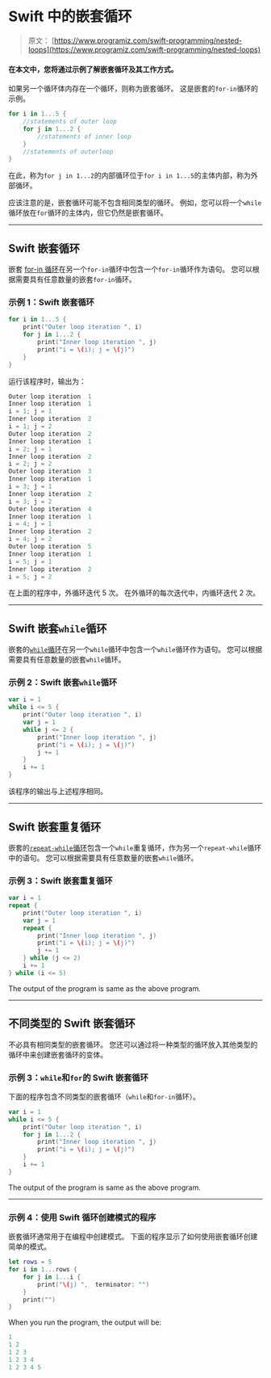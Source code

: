 # Swift 中的嵌套循环

> 原文： [https://www.programiz.com/swift-programming/nested-loops](https://www.programiz.com/swift-programming/nested-loops)

#### 在本文中，您将通过示例了解嵌套循环及其工作方式。

如果另一个循环体内存在一个循环，则称为嵌套循环。 这是嵌套的`for-in`循环的示例。

```swift
for i in 1...5 {
    //statements of outer loop
    for j in 1...2 {
        //statements of inner loop
    }
    //statements of outerloop
}

```

在此，称为`for j in 1...2`的内部循环位于`for i in 1...5`的主体内部，称为外部循环。

应该注意的是，嵌套循环可能不包含相同类型的循环。 例如，您可以将一个`while`循环放在`for`循环的主体内，但它仍然是嵌套循环。

* * *

## Swift 嵌套循环

嵌套 [for-in 循环](/swift-programming/for-in-loop "Swift for-in loop")在另一个`for-in`循环中包含一个`for-in`循环作为语句。 您可以根据需要具有任意数量的嵌套`for-in`循环。

### 示例 1：Swift 嵌套循环

```swift
for i in 1...5 {
    print("Outer loop iteration ", i)
    for j in 1...2 {
        print("Inner loop iteration ", j)
        print("i = \(i); j = \(j)")
    }
} 
```

运行该程序时，输出为：

```swift
Outer loop iteration  1
Inner loop iteration  1
i = 1; j = 1
Inner loop iteration  2
i = 1; j = 2
Outer loop iteration  2
Inner loop iteration  1
i = 2; j = 1
Inner loop iteration  2
i = 2; j = 2
Outer loop iteration  3
Inner loop iteration  1
i = 3; j = 1
Inner loop iteration  2
i = 3; j = 2
Outer loop iteration  4
Inner loop iteration  1
i = 4; j = 1
Inner loop iteration  2
i = 4; j = 2
Outer loop iteration  5
Inner loop iteration  1
i = 5; j = 1
Inner loop iteration  2
i = 5; j = 2 
```

在上面的程序中，外循环迭代 5 次。 在外循环的每次迭代中，内循环迭代 2 次。

* * *

## Swift 嵌套`while`循环

嵌套的[`while`循环](/swift-programming/repeat-while-loop "Swift while loop")在另一个`while`循环中包含一个`while`循环作为语句。 您可以根据需要具有任意数量的嵌套`while`循环。

### 示例 2：Swift 嵌套`while`循环

```swift
var i = 1
while i <= 5 {
    print("Outer loop iteration ", i)
    var j = 1
    while j <= 2 {
        print("Inner loop iteration ", j)
        print("i = \(i); j = \(j)")
        j += 1
    }
    i += 1
} 
```

该程序的输出与上述程序相同。

* * *

## Swift 嵌套重复循环

嵌套的[`repeat-while`循环](/swift-programming/repeat-while-loop#repeat-while "Swift repeat-while loop")包含一个`while`重复循环，作为另一个`repeat-while`循环中的语句。 您可以根据需要具有任意数量的嵌套`while`循环。

### 示例 3：Swift 嵌套重复循环

```swift
var i = 1
repeat {
    print("Outer loop iteration ", i)
    var j = 1
    repeat {
        print("Inner loop iteration ", j)
        print("i = \(i); j = \(j)")
        j += 1
    } while (j <= 2)
    i += 1
} while (i <= 5) 
```

The output of the program is same as the above program.

* * *

## 不同类型的 Swift 嵌套循环

不必具有相同类型的嵌套循环。 您还可以通过将一种类型的循环放入其他类型的循环中来创建嵌套循环的变体。

### 示例 3：`while`和`for`的 Swift 嵌套循环

下面的程序包含不同类型的嵌套循环（`while`和`for-in`循环）。

```swift
var i = 1
while i <= 5 {
    print("Outer loop iteration ", i)
    for j in 1...2 {
        print("Inner loop iteration ", j)
        print("i = \(i); j = \(j)")
    }
    i += 1
} 
```

The output of the program is same as the above program.

* * *

### 示例 4：使用 Swift 循环创建模式的程序

嵌套循环通常用于在编程中创建模式。 下面的程序显示了如何使用嵌套循环创建简单的模式。

```swift
let rows = 5
for i in 1...rows {
    for j in 1...i {
        print("\(j) ",  terminator: "")
    }
    print("")
} 
```

When you run the program, the output will be:

```swift
1
1 2
1 2 3
1 2 3 4
1 2 3 4 5
```